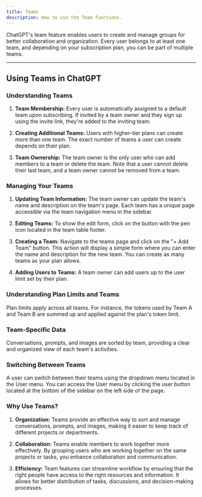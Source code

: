 ```yaml
---
title: Teams
description: How to use the Team functions.
---
```


ChatGPT's team feature enables users to create and manage groups for better collaboration and organization. Every user belongs to at least one team, and depending on your subscription plan, you can be part of multiple teams.

---

## **Using Teams in ChatGPT**


### **Understanding Teams**

1. **Team Membership:** Every user is automatically assigned to a default team upon subscribing. If invited by a team owner and they sign up using the invite link, they're added to the inviting team. 

2. **Creating Additional Teams:** Users with higher-tier plans can create more than one team. The exact number of teams a user can create depends on their plan. 

3. **Team Ownership:** The team owner is the only user who can add members to a team or delete the team. Note that a user cannot delete their last team, and a team owner cannot be removed from a team.

### **Managing Your Teams**

1. **Updating Team Information:** The team owner can update the team's name and description on the team's page. Each team has a unique page accessible via the team navigation menu in the sidebar. 

2. **Editing Teams:** To show the edit form, click on the button with the pen icon located in the team table footer. 

3. **Creating a Team:** Navigate to the teams page and click on the "+ Add Team" button. This action will display a simple form where you can enter the name and description for the new team. You can create as many teams as your plan allows.

4. **Adding Users to Teams:** A team owner can add users up to the user limit set by their plan.

### **Understanding Plan Limits and Teams**

Plan limits apply across all teams. For instance, the tokens used by Team A and Team B are summed up and applied against the plan's token limit. 

### **Team-Specific Data**

Conversations, prompts, and images are sorted by team, providing a clear and organized view of each team's activities.

### **Switching Between Teams**

A user can switch between their teams using the dropdown menu located in the User menu. You can access the User menu by clicking the user button located at the bottom of the sidebar on the left side of the page. 

### **Why Use Teams?**

1. **Organization:** Teams provide an effective way to sort and manage conversations, prompts, and images, making it easier to keep track of different projects or departments.

2. **Collaboration:** Teams enable members to work together more effectively. By grouping users who are working together on the same projects or tasks, you enhance collaboration and communication.

3. **Efficiency:** Team features can streamline workflow by ensuring that the right people have access to the right resources and information. It allows for better distribution of tasks, discussions, and decision-making processes.